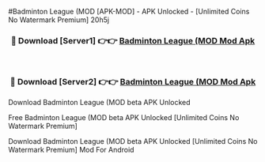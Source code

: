 #Badminton League (MOD [APK-MOD] - APK Unlocked - [Unlimited Coins No Watermark Premium] 20h5j



<div align="center">

<h3>🔴 Download [Server1] 👉👉 <a href="https://momento.my/?title=Badminton_League_(MOD">Badminton League (MOD Mod Apk</a></h3><br>

<h3>🔴 Download [Server2] 👉👉 <a href="https://momento.my/?title=Badminton_League_(MOD">Badminton League (MOD Mod Apk</a></h3>
</div>



Download Badminton League (MOD beta APK Unlocked

Free Badminton League (MOD beta APK Unlocked [Unlimited Coins No Watermark Premium]

Download Badminton League (MOD beta APK Unlocked [Unlimited Coins No Watermark Premium] Mod For Android
